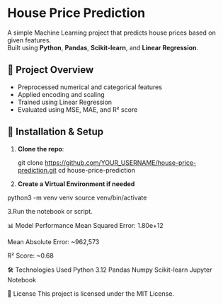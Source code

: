 # House Price Prediction

A simple Machine Learning project that predicts house prices based on given features.  
Built using **Python**, **Pandas**, **Scikit-learn**, and **Linear Regression**.

## 📌 Project Overview
- Preprocessed numerical and categorical features
- Applied encoding and scaling
- Trained using Linear Regression
- Evaluated using MSE, MAE, and R² score

## 🚀 Installation & Setup
1. **Clone the repo**:

   git clone https://github.com/YOUR_USERNAME/house-price-prediction.git
   cd house-price-prediction
   
2. **Create a Virtual Environment if needed**

  python3 -m venv venv
  source venv/bin/activate

3.Run the notebook or script.

📊 Model Performance
Mean Squared Error: 1.80e+12

Mean Absolute Error: ~962,573

R² Score: ~0.68

🛠 Technologies Used
Python 3.12
Pandas
Numpy
Scikit-learn
Jupyter Notebook

📜 License
This project is licensed under the MIT License.

